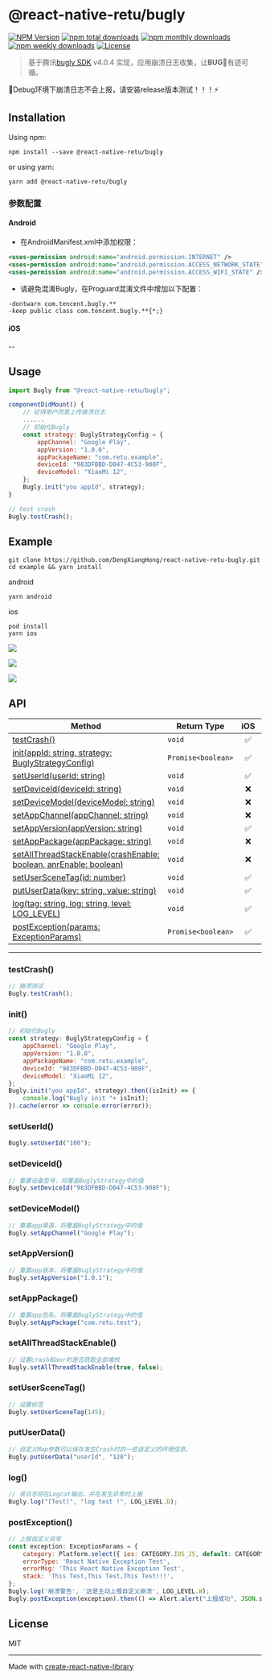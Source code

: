 # @react-native-retu/bugly
[![NPM Version](https://img.shields.io/npm/v/@react-native-retu/bugly.svg)](https://npmjs.org/package/@react-native-retu/bugly)
[![npm total downloads](https://img.shields.io/npm/dt/@react-native-retu/bugly.svg)](https://img.shields.io/npm/dt/@react-native-retu/bugly.svg)
[![npm monthly downloads](https://img.shields.io/npm/dm/@react-native-retu/bugly.svg)](https://img.shields.io/npm/dm/@react-native-retu/bugly.svg)
[![npm weekly downloads](https://img.shields.io/npm/dw/@react-native-retu/bugly.svg)](https://img.shields.io/npm/dw/@react-native-retu/bugly.svg)
[![License](https://img.shields.io/npm/l/@react-native-retu/bugly.svg)](./LICENSE)

> 基于腾讯[bugly SDK](https://bugly.qq.com/) v4.0.4 实现，应用崩溃日志收集，让**BUG**🐛有迹可循。

🔨Debug环境下崩溃日志不会上报，请安装release版本测试！！！⚡

## Installation
Using npm:

```shell
npm install --save @react-native-retu/bugly
```

or using yarn:

```shell
yarn add @react-native-retu/bugly
```

### 参数配置
#### Android
- 在AndroidManifest.xml中添加权限：
```xml
<uses-permission android:name="android.permission.INTERNET" />
<uses-permission android:name="android.permission.ACCESS_NETWORK_STATE" />
<uses-permission android:name="android.permission.ACCESS_WIFI_STATE" />
```
- 请避免混淆Bugly，在Proguard混淆文件中增加以下配置：
```
-dontwarn com.tencent.bugly.**
-keep public class com.tencent.bugly.**{*;}
```
#### iOS

--

## Usage

```js
import Bugly from "@react-native-retu/bugly";

componentDidMount() {
    // 征得用户同意上传崩溃日志
    ......
    // 初始化Bugly
    const strategy: BuglyStrategyConfig = {
        appChannel: "Google Play",
        appVersion: "1.0.0",
        appPackageName: "com.retu.example",
        deviceId: "983DFBBD-D047-4C53-908F",
        deviceModel: "XiaoMi 12",
    };
    Bugly.init("you appId", strategy);
}

// test crash
Bugly.testCrash();
```
## Example
```shell
git clone https://github.com/DengXiangHong/react-native-retu-bugly.git
cd example && yarn install
```
android
```shell
yarn android
```
ios
```shell
pod install
yarn ios
```
![](https://s1.ax1x.com/2022/06/28/jem9xg.png)

![](https://s1.ax1x.com/2022/06/28/jemPMQ.png)

![](https://s1.ax1x.com/2022/06/28/jem5es.png)

## API

|Method|Return Type|iOS|Android|
|------|-----------|:---:|:-----:|
| [testCrash()](#testCrash) | `void` | ✅ | ✅ |
| [init(appId: string, strategy: BuglyStrategyConfig)](#init) | `Promise<boolean>` | ✅ | ✅ |
| [setUserId(userId: string)](#setUserId) | `void` | ✅ | ✅ |
| [setDeviceId(deviceId: string)](#setDeviceId)| `void` | ❌ | ✅ |
| [setDeviceModel(deviceModel: string)](#setDeviceModel)| `void` | ❌ | ✅ |
| [setAppChannel(appChannel: string)](#setAppChannel)| `void` | ❌ | ✅ |
| [setAppVersion(appVersion: string)](#setAppVersion)| `void` | ✅ | ✅ |
| [setAppPackage(appPackage: string)](#setAppPackage)| `void` | ❌ | ✅ |
| [setAllThreadStackEnable(crashEnable: boolean, anrEnable: boolean)](#setAllThreadStackEnable)| `void` | ❌ | ✅ |
| [setUserSceneTag(id: number)](#setUserSceneTag)| `void` | ✅ | ✅ |
| [putUserData(key: string, value: string)](#putUserData)| `void` | ✅ | ✅ |
| [log(tag: string, log: string, level: LOG_LEVEL)](#log)| `void` | ✅ | ✅ |
| [postException(params: ExceptionParams)](#postException)| `Promise<boolean>` | ✅ | ✅ |

---

### testCrash()
```javascript
// 崩溃测试
Bugly.testCrash();
```
### init()
```javascript
// 初始化Bugly
const strategy: BuglyStrategyConfig = {
    appChannel: "Google Play",
    appVersion: "1.0.0",
    appPackageName: "com.retu.example",
    deviceId: "983DFBBD-D047-4C53-908F",
    deviceModel: "XiaoMi 12",
};
Bugly.init("you appId", strategy).then((isInit) => {
    console.log("Bugly init "+ isInit);
}).cache(error => console.error(error));
```
### setUserId()
```javascript
Bugly.setUserId("100");
```
### setDeviceId()
```javascript
// 重置设备型号，将覆盖BuglyStrategy中的值
Bugly.setDeviceId("983DFBBD-D047-4C53-908F");
```

### setDeviceModel()
```javascript
// 重置app渠道，将覆盖BuglyStrategy中的值
Bugly.setAppChannel("Google Play");
```

### setAppVersion()
```javascript
// 重置app版本，将覆盖BuglyStrategy中的值
Bugly.setAppVersion("1.0.1");
```
### setAppPackage()
```javascript
// 重置app包名，将覆盖BuglyStrategy中的值
Bugly.setAppPackage("com.retu.test");
```
### setAllThreadStackEnable()
```javascript
// 设置crash和anr时是否获取全部堆栈
Bugly.setAllThreadStackEnable(true, false);
```
### setUserSceneTag()
```javascript
// 设置标签
Bugly.setUserSceneTag(145);
```
### putUserData()
```javascript
// 自定义Map参数可以保存发生Crash时的一些自定义的环境信息。
Bugly.putUserData("userId", "120");
```
### log()
```javascript
// 该日志将在Logcat输出，并在发生异常时上报
Bugly.log("[Test]", "log test !", LOG_LEVEL.D);
```
### postException()
```javascript
// 上报自定义异常
const exception: ExceptionParams = {
    category: Platform.select({ ios: CATEGORY.IOS_JS, default: CATEGORY.ANDROID_JS }),
    errorType: 'React Native Exception Test',
    errorMsg: 'This React Native Exception Test',
    stack: 'This Test,This Test,This Test!!!',
};
Bugly.log('崩溃警告', '这是主动上报自定义崩溃', LOG_LEVEL.W);
Bugly.postException(exception).then(() => Alert.alert("上报成功", JSON.stringify(exception))).catch();
```

## License

MIT

---

Made with [create-react-native-library](https://github.com/callstack/react-native-builder-bob)

